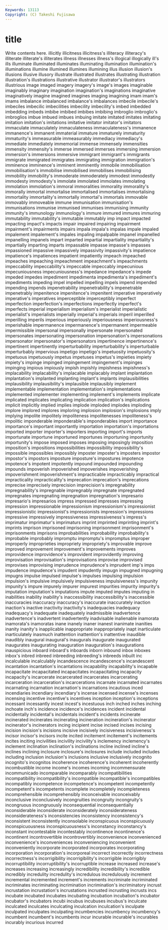 ```yaml
---
Keywords: 13113 
Copyright: (C) Takeshi Fujisawa
---
```


# title

Write contents here.
 illicitly illicitness illicitness's illiteracy illiteracy's illiterate
illiterate's illiterates illness illnesses illness's illogical illogically ill's ills illuminate
illuminated illuminates illuminating illumination illumination's illuminations illumine illumined illumines illumining
illus illusion illusion's illusions illusive illusory illustrate illustrated illustrates illustrating
illustration illustration's illustrations illustrative illustrator illustrator's illustrators illustrious image imaged
imagery imagery's image's images imaginable imaginably imaginary imagination imagination's imaginations
imaginative imaginatively imagine imagined imagines imaging imagining imam imam's imams
imbalance imbalanced imbalance's imbalances imbecile imbecile's imbeciles imbecilic imbecilities imbecility
imbecility's imbed imbedded imbedding imbeds imbibe imbibed imbibes imbibing imbroglio
imbroglio's imbroglios imbue imbued imbues imbuing imitate imitated imitates imitating
imitation imitation's imitations imitative imitator imitator's imitators immaculate immaculately immaculateness
immaculateness's immanence immanence's immanent immaterial immature immaturely immaturity immaturity's immeasurable
immeasurably immediacy immediacy's immediate immediately immemorial immense immensely immensities immensity
immensity's immerse immersed immerses immersing immersion immersion's immersions immersive immigrant
immigrant's immigrants immigrate immigrated immigrates immigrating immigration immigration's imminence imminence's
imminent imminently immobile immobilisation immobilisation's immobilise immobilised immobilises immobilising immobility
immobility's immoderate immoderately immodest immodestly immodesty immodesty's immolate immolated immolates
immolating immolation immolation's immoral immoralities immorality immorality's immorally immortal immortalise
immortalised immortalises immortalising immortality immortality's immortally immortal's immortals immovable immovably
immoveable immune immunisation immunisation's immunisations immunise immunised immunises immunising immunity
immunity's immunology immunology's immure immured immures immuring immutability immutability's immutable
immutably imp impact impacted impacting impact's impacts impair impaired impairing
impairment impairment's impairments impairs impala impala's impalas impale impaled impalement
impalement's impales impaling impalpable impanel impanelled impanelling impanels impart imparted
impartial impartiality impartiality's impartially imparting imparts impassable impasse impasse's impasses
impassioned impassive impassively impassivity impassivity's impatience impatience's impatiences impatient impatiently
impeach impeached impeaches impeaching impeachment impeachment's impeachments impeccability impeccability's impeccable
impeccably impecunious impecuniousness impecuniousness's impedance impedance's impede impeded impedes impediment
impedimenta impedimenta's impediment's impediments impeding impel impelled impelling impels impend
impended impending impends impenetrability impenetrability's impenetrable impenetrably impenitence impenitence's impenitent
imperative imperatively imperative's imperatives imperceptible imperceptibly imperfect imperfection imperfection's imperfections
imperfectly imperfect's imperfects imperial imperialism imperialism's imperialist imperialistic imperialist's imperialists
imperially imperial's imperials imperil imperilled imperilling imperils imperious imperiously imperiousness
imperiousness's imperishable impermanence impermanence's impermanent impermeable impermissible impersonal impersonally impersonate
impersonated impersonates impersonating impersonation impersonation's impersonations impersonator impersonator's impersonators impertinence
impertinence's impertinent impertinently imperturbability imperturbability's imperturbable imperturbably impervious impetigo impetigo's
impetuosity impetuosity's impetuous impetuously impetus impetuses impetus's impieties impiety impiety's
impinge impinged impingement impingement's impinges impinging impious impiously impish impishly
impishness impishness's implacability implacability's implacable implacably implant implantation implantation's implanted
implanting implant's implants implausibilities implausibility implausibility's implausible implausibly implement implementable
implementation implementation's implementations implemented implementer implementing implement's implements implicate implicated
implicates implicating implication implication's implications implicit implicitly implied implies implode
imploded implodes imploding implore implored implores imploring implosion implosion's implosions
imply implying impolite impolitely impoliteness impolitenesses impoliteness's impolitic imponderable imponderable's
imponderables import importance importance's important importantly importation importation's importations imported
importer importer's importers importing import's imports importunate importune importuned importunes
importuning importunity importunity's impose imposed imposes imposing imposingly imposition imposition's
impositions impossibilities impossibility impossibility's impossible impossibles impossibly imposter imposter's imposters
impostor impostor's impostors imposture imposture's impostures impotence impotence's impotent impotently
impound impounded impounding impounds impoverish impoverished impoverishes impoverishing impoverishment impoverishment's
impracticable impracticably impractical impracticality impracticality's imprecation imprecation's imprecations imprecise imprecisely
imprecision imprecision's impregnability impregnability's impregnable impregnably impregnate impregnated impregnates impregnating
impregnation impregnation's impresario impresario's impresarios impress impressed impresses impressing impression
impressionable impressionism impressionism's impressionist impressionistic impressionist's impressionists impression's impressions impressive
impressively impressiveness impressiveness's impress's imprimatur imprimatur's imprimaturs imprint imprinted imprinting
imprint's imprints imprison imprisoned imprisoning imprisonment imprisonment's imprisonments imprisons improbabilities
improbability improbability's improbable improbably impromptu impromptu's impromptus improper improperly improprieties
impropriety impropriety's improvable improve improved improvement improvement's improvements improves improvidence
improvidence's improvident improvidently improving improvisation improvisation's improvisations improvise improvised improvises
improvising imprudence imprudence's imprudent imp's imps impudence impudence's impudent impudently
impugn impugned impugning impugns impulse impulsed impulse's impulses impulsing impulsion
impulsion's impulsive impulsively impulsiveness impulsiveness's impunity impunity's impure impurely impurer
impurest impurities impurity impurity's imputation imputation's imputations impute imputed imputes
imputing in inabilities inability inability's inaccessibility inaccessibility's inaccessible inaccuracies inaccuracy
inaccuracy's inaccurate inaccurately inaction inaction's inactive inactivity inactivity's inadequacies inadequacy
inadequacy's inadequate inadequately inadmissible inadvertence inadvertence's inadvertent inadvertently inadvisable inalienable
inamorata inamorata's inamoratas inane inanely inaner inanest inanimate inanities inanity
inanity's inapplicable inappropriate inappropriately inapt inarticulate inarticulately inasmuch inattention inattention's
inattentive inaudible inaudibly inaugural inaugural's inaugurals inaugurate inaugurated inaugurates inaugurating
inauguration inauguration's inaugurations inauspicious inboard inboard's inboards inborn inbound inbox
inboxes inbox's inbred inbreed inbreeding inbreeding's inbreeds inbuilt inc incalculable
incalculably incandescence incandescence's incandescent incantation incantation's incantations incapability incapability's incapable
incapacitate incapacitated incapacitates incapacitating incapacity incapacity's incarcerate incarcerated incarcerates incarcerating
incarceration incarceration's incarcerations incarnate incarnated incarnates incarnating incarnation incarnation's incarnations
incautious inced incendiaries incendiary incendiary's incense incensed incense's incenses incensing
incentive incentive's incentives inception inception's inceptions incessant incessantly incest incest's
incestuous inch inched inches inching inchoate inch's incidence incidence's incidences
incident incidental incidentally incidental's incidentals incident's incidents incinerate incinerated incinerates
incinerating incineration incineration's incinerator incinerator's incinerators incing incipient incise incised
incises incising incision incision's incisions incisive incisively incisiveness incisiveness's incisor
incisor's incisors incite incited incitement incitement's incitements incites inciting incivilities
incivility incivility's inclemency inclemency's inclement inclination inclination's inclinations incline inclined
incline's inclines inclining inclosure inclosure's inclosures include included includes including
inclusion inclusion's inclusions inclusive inclusively incognito incognito's incognitos incoherence incoherence's
incoherent incoherently incombustible income income's incomes incoming incommensurate incommunicado incomparable
incomparably incompatibilities incompatibility incompatibility's incompatible incompatible's incompatibles incompatibly incompetence incompetence's
incompetent incompetently incompetent's incompetents incomplete incompletely incompleteness incomprehensible incomprehensibly inconceivable
inconceivably inconclusive inconclusively incongruities incongruity incongruity's incongruous incongruously inconsequential inconsequentially
inconsiderable inconsiderate inconsiderately inconsiderateness inconsiderateness's inconsistencies inconsistency inconsistency's inconsistent inconsistently
inconsolable inconspicuous inconspicuously inconspicuousness inconspicuousness's inconstancy inconstancy's inconstant incontestable incontestably
incontinence incontinence's incontinent incontrovertible incontrovertibly inconvenience inconvenienced inconvenience's inconveniences inconveniencing
inconvenient inconveniently incorporate incorporated incorporates incorporating incorporation incorporation's incorporeal incorrect
incorrectly incorrectness incorrectness's incorrigibility incorrigibility's incorrigible incorrigibly incorruptibility incorruptibility's incorruptible
increase increased increase's increases increasing increasingly incredibility incredibility's incredible incredibly
incredulity incredulity's incredulous incredulously increment incremental incremented increment's increments incriminate
incriminated incriminates incriminating incrimination incrimination's incriminatory incrust incrustation incrustation's incrustations
incrusted incrusting incrusts incs incubate incubated incubates incubating incubation incubation's
incubator incubator's incubators incubi incubus incubuses incubus's inculcate inculcated inculcates
inculcating inculcation inculcation's inculpate inculpated inculpates inculpating incumbencies incumbency incumbency's
incumbent incumbent's incumbents incur incurable incurable's incurables incurably incurious incurred
